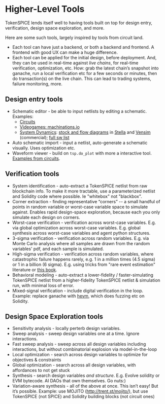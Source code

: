# Higher-Level Tools

TokenSPICE lends itself well to having tools built on top for design entry, verification, design space exploration, and more. 

Here are some such tools, largely inspired by tools from circuit land. 
- Each tool can have just a backend, or both a backend and frontend. A frontend with good UX can make a huge difference. 
- Each tool can be applied for the initial design, before deployment. And, they can be used in real-time against *live chains*, for real-time verification, optimization, etc. How: grab the latest chain’s snapshot into ganache, run a local verification etc for a few seconds or minutes, then do transaction(s) on the live chain. This can lead to trading systems, failure monitoring, more.

## Design entry tools

- Schematic editor - be able to input netlists by editing a schematic. Examples:
  - [Circuits](https://www.google.com/search?q=spice+schematic+editor&sxsrf=ALeKk01lEnlL27hPsWzA_sBTOoxQLAlUJg:1626253838940&source=lnms&tbm=isch&sa=X&ved=2ahUKEwinnInTm-LxAhUNnYsKHe0mA1wQ_AUoAXoECAEQAw&biw=1600&bih=721#imgrc=TUv3yDrlTDLNVM)
  - [Videogames: machinations.io](https://machinations.io/)
  - [System Dynamics](https://systemdynamics.org/what-is-system-dynamics/): [stock and flow diagrams](https://www.google.com/search?q=stock+and+flow+diagram&sxsrf=AOaemvK9W36reEyVfw54RGs3JmLiwZbTDQ:1643101186893&source=lnms&tbm=isch&sa=X&ved=2ahUKEwj358v0xMz1AhUXSPEDHZU7CwkQ_AUoAXoECAEQAw&cshid=1643101212647476&biw=1514&bih=934&dpr=1) in [Stella](https://www.iseesystems.com/store/products/stella-professional.aspx) and [Vensim](https://vensim.com/) (commercial); [full sw list](https://en.wikipedia.org/wiki/Comparison_of_system_dynamics_software)
- Auto schematic import - input a netlist, auto-generate a schematic visually. Uses optimization etc.
- Waveform viewer - build on `tsp.do_plot` with more a interactive tool. [Examples from circuits](https://www.google.com/search?q=spice+waveform+viewer&sxsrf=ALeKk02nY3U9rkOZuz58PNXWjoFY4MCcUQ:1626255741604&source=lnms&tbm=isch&sa=X&ved=2ahUKEwj9zareouLxAhXm-ioKHW0MCtgQ_AUoAXoECAEQAw&biw=1600&bih=721).

## Verification tools

- System identification - auto-extract a TokenSPICE netlist from raw blockchain info. To make it more tractable, use a parameterized netlist and Solidity code where possible. Ie "whitebox" not "blackbox".
- Corner extraction - finding representative “corners” -- a small handful of points in random variable or worst-case variable space to simulate against. Enables rapid design-space exploration, because each you only simulate each design on corners.
- Worst-case verification - verification across worst-case variables. E.g. via global optimization across worst-case variables. E.g. global synthesis across worst-case variables and agent python structures.
- 3-sigma verification - verification across random variables. E.g. via Monte Carlo analysis where all samples are drawn from the random variables' pdf, and each sample is simulated.
- High-sigma verification - verification across random variables, where catastrophic failure happens rarely, e.g. 1 in a million times (4.5 sigma) or 1 in a billion (6 sigma). E.g. using tricks from "rare event estimation" literature or [this book](https://www.amazon.com/Variation-Aware-Design-Custom-Integrated-Circuits/dp/146142268X).
- Behavioral modeling - auto-extract a lower-fidelity / faster-simulating TokenSPICE netlist from a higher-fidelity TokenSPICE netlist & simulation run, with minimal loss of error. 
- Mixed-signal verification - include digital verification in the loop. Example: replace ganache with [hevm](https://fv.ethereum.org/2020/07/28/symbolic-hevm-release), which does fuzzing etc on Solidity.

## Design Space Exploration tools

- Sensitivity analysis - locally perterb design variables.
- Sweep analysis - sweep design variables one at a time. Ignore interactions.
- Fast sweep analysis - sweep across all design variables including interactions, but without combinatorial explosion via model-in-the-loop
- Local optimization - search across design variables to optimize for objectives & constraints
- Global optimization - search across all design variables, with affordances to not get stuck
- Synthesis - search design variables *and structure*. E.g. Evolve solidity or EVM bytecode. AI DAOs that own themselves. Go nuts:)
- Variation-aware synthesis - all of the above at once. This isn’t easy! But it’s possible. Example: use MOJITO (http://trent.st/mojito/), but use TokenSPICE (not SPICE) and Solidity building blocks (not circuit ones) 
